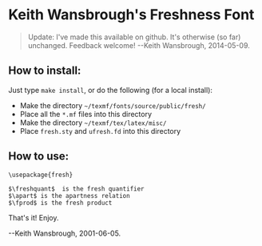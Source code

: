 Keith Wansbrough's Freshness Font
=================================

> Update: I've made this available on github. It's otherwise (so far) unchanged. Feedback welcome!
> --Keith Wansbrough, 2014-05-09.

How to install:
---------------

Just type `make install`, or do the following (for a local install):

* Make the directory `~/texmf/fonts/source/public/fresh/`
* Place all the `*.mf` files into this directory
* Make the directory `~/texmf/tex/latex/misc/`
* Place `fresh.sty` and `ufresh.fd` into this directory


How to use:
-----------

```
\usepackage{fresh}

$\freshquant$  is the fresh quantifier
$\apart$ is the apartness relation
$\fprod$ is the fresh product
```

That's it!  Enjoy.

--Keith Wansbrough, 2001-06-05.

